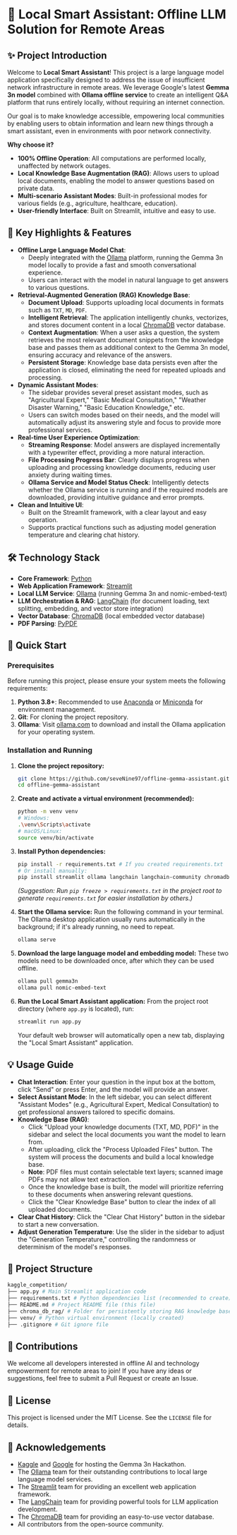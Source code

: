 # 🧠 Local Smart Assistant: Offline LLM Solution for Remote Areas

## ✨ Project Introduction

Welcome to **Local Smart Assistant**! This project is a large language model application specifically designed to address the issue of insufficient network infrastructure in remote areas. We leverage Google's latest **Gemma 3n model** combined with **Ollama offline service** to create an intelligent Q&A platform that runs entirely locally, without requiring an internet connection.

Our goal is to make knowledge accessible, empowering local communities by enabling users to obtain information and learn new things through a smart assistant, even in environments with poor network connectivity.

**Why choose it?**
- **100% Offline Operation**: All computations are performed locally, unaffected by network outages.
- **Local Knowledge Base Augmentation (RAG)**: Allows users to upload local documents, enabling the model to answer questions based on private data.
- **Multi-scenario Assistant Modes**: Built-in professional modes for various fields (e.g., agriculture, healthcare, education).
- **User-friendly Interface**: Built on Streamlit, intuitive and easy to use.

## 🌟 Key Highlights & Features

*   **Offline Large Language Model Chat**:
    *   Deeply integrated with the [Ollama](https://ollama.com/) platform, running the Gemma 3n model locally to provide a fast and smooth conversational experience.
    *   Users can interact with the model in natural language to get answers to various questions.
*   **Retrieval-Augmented Generation (RAG) Knowledge Base**:
    *   **Document Upload**: Supports uploading local documents in formats such as `TXT`, `MD`, `PDF`.
    *   **Intelligent Retrieval**: The application intelligently chunks, vectorizes, and stores document content in a local [ChromaDB](https://www.trychroma.com/) vector database.
    *   **Context Augmentation**: When a user asks a question, the system retrieves the most relevant document snippets from the knowledge base and passes them as additional context to the Gemma 3n model, ensuring accuracy and relevance of the answers.
    *   **Persistent Storage**: Knowledge base data persists even after the application is closed, eliminating the need for repeated uploads and processing.
*   **Dynamic Assistant Modes**:
    *   The sidebar provides several preset assistant modes, such as "Agricultural Expert," "Basic Medical Consultation," "Weather Disaster Warning," "Basic Education Knowledge," etc.
    *   Users can switch modes based on their needs, and the model will automatically adjust its answering style and focus to provide more professional services.
*   **Real-time User Experience Optimization**:
    *   **Streaming Response**: Model answers are displayed incrementally with a typewriter effect, providing a more natural interaction.
    *   **File Processing Progress Bar**: Clearly displays progress when uploading and processing knowledge documents, reducing user anxiety during waiting times.
    *   **Ollama Service and Model Status Check**: Intelligently detects whether the Ollama service is running and if the required models are downloaded, providing intuitive guidance and error prompts.
*   **Clean and Intuitive UI**:
    *   Built on the Streamlit framework, with a clear layout and easy operation.
    *   Supports practical functions such as adjusting model generation temperature and clearing chat history.

## 🛠️ Technology Stack

*   **Core Framework**: [Python](https://www.python.org/)
*   **Web Application Framework**: [Streamlit](https://streamlit.io/)
*   **Local LLM Service**: [Ollama](https://ollama.com/) (running Gemma 3n and nomic-embed-text)
*   **LLM Orchestration & RAG**: [LangChain](https://www.langchain.com/) (for document loading, text splitting, embedding, and vector store integration)
*   **Vector Database**: [ChromaDB](https://www.trychroma.com/) (local embedded vector database)
*   **PDF Parsing**: [PyPDF](https://pypdf.readthedocs.io/en/stable/)

## 🚀 Quick Start

### Prerequisites

Before running this project, please ensure your system meets the following requirements:

1.  **Python 3.8+**: Recommended to use [Anaconda](https://www.anaconda.com/products/individual) or [Miniconda](https://docs.conda.io/en/latest/miniconda.html) for environment management.
2.  **Git**: For cloning the project repository.
3.  **Ollama**: Visit [ollama.com](https://ollama.com/) to download and install the Ollama application for your operating system.

### Installation and Running

1.  **Clone the project repository:**
    ```bash
    git clone https://github.com/seveNine97/offline-gemma-assistant.git # Please replace with your actual repository name
    cd offline-gemma-assistant
    ```

2.  **Create and activate a virtual environment (recommended):**
    ```bash
    python -m venv venv
    # Windows:
    .\venv\Scripts\activate
    # macOS/Linux:
    source venv/bin/activate
    ```

3.  **Install Python dependencies:**
    ```bash
    pip install -r requirements.txt # If you created requirements.txt
    # Or install manually:
    pip install streamlit ollama langchain langchain-community chromadb pypdf langchain-ollama langchain-chroma
    ```
    *(Suggestion: Run `pip freeze > requirements.txt` in the project root to generate `requirements.txt` for easier installation by others.)*

4.  **Start the Ollama service:**
    Run the following command in your terminal. The Ollama desktop application usually runs automatically in the background; if it's already running, no need to repeat.
    ```bash
    ollama serve
    ```

5.  **Download the large language model and embedding model:**
    These two models need to be downloaded once, after which they can be used offline.
    ```bash
    ollama pull gemma3n
    ollama pull nomic-embed-text
    ```

6.  **Run the Local Smart Assistant application:**
    From the project root directory (where `app.py` is located), run:
    ```bash
    streamlit run app.py
    ```
    Your default web browser will automatically open a new tab, displaying the "Local Smart Assistant" application.

## 💡 Usage Guide

*   **Chat Interaction**: Enter your question in the input box at the bottom, click "Send" or press Enter, and the model will provide an answer.
*   **Select Assistant Mode**: In the left sidebar, you can select different "Assistant Modes" (e.g., Agricultural Expert, Medical Consultation) to get professional answers tailored to specific domains.
*   **Knowledge Base (RAG)**:
    *   Click "Upload your knowledge documents (TXT, MD, PDF)" in the sidebar and select the local documents you want the model to learn from.
    *   After uploading, click the "Process Uploaded Files" button. The system will process the documents and build a local knowledge base.
    *   **Note**: PDF files must contain selectable text layers; scanned image PDFs may not allow text extraction.
    *   Once the knowledge base is built, the model will prioritize referring to these documents when answering relevant questions.
    *   Click the "Clear Knowledge Base" button to clear the index of all uploaded documents.
*   **Clear Chat History**: Click the "Clear Chat History" button in the sidebar to start a new conversation.
*   **Adjust Generation Temperature**: Use the slider in the sidebar to adjust the "Generation Temperature," controlling the randomness or determinism of the model's responses.

## 📂 Project Structure

```bash
kaggle_competition/
├── app.py # Main Streamlit application code
├── requirements.txt # Python dependencies list (recommended to create)
├── README.md # Project README file (this file)
├── chroma_db_rag/ # Folder for persistently storing RAG knowledge base data (automatically generated)
├── venv/ # Python virtual environment (locally created)
├── .gitignore # Git ignore file
```

## 🤝 Contributions

We welcome all developers interested in offline AI and technology empowerment for remote areas to join! If you have any ideas or suggestions, feel free to submit a Pull Request or create an Issue.

## 📜 License

This project is licensed under the MIT License. See the `LICENSE` file for details.

## 🙏 Acknowledgements

*   [Kaggle](https://www.kaggle.com/) and [Google](https://about.google/) for hosting the Gemma 3n Hackathon.
*   The [Ollama](https://ollama.com/) team for their outstanding contributions to local large language model services.
*   The [Streamlit](https://streamlit.io/) team for providing an excellent web application framework.
*   The [LangChain](https://www.langchain.com/) team for providing powerful tools for LLM application development.
*   The [ChromaDB](https://www.trychroma.com/) team for providing an easy-to-use vector database.
*   All contributors from the open-source community.
